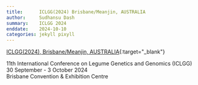 ```yaml
---
title:      ICLGG(2024) Brisbane/Meanjin, AUSTRALIA
author:     Sudhansu Dash
summary:    ICLGG 2024
enddate:    2024-10-10
categories: jekyll pixyll
---
```


[ICLGG(2024), Brisbane/Meanjin, AUSTRALIA](https://www.iclgg2024.org/program/){:target="_blank"}

11th International Conference on Legume Genetics and Genomics (ICLGG)  
30 September - 3 October 2024  
Brisbane Convention & Exhibition Centre  
  
